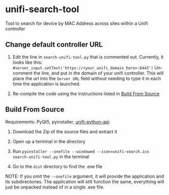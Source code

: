 # unifi-search-tool
Tool to search for device by MAC Address across sites within a Unifi controller

## Change default controller URL

1. Edit the line in ```search-unifi-tool.py``` that is commented out. Currently, it looks like this: ```#server_input.setText('https://<your_unifi_domain_here>:8443')``` 
Un-comment the line, and put in the domain of your unifi controller. This will place the url into the ```Server URL``` field without needing to type it in each time the application is launched.

2. Re-compile the code using the instructions listed in [Build From Source](#build-from-source)

## Build From Source

Requirements: PyQt5, pyinstaller, [unifi-python-api](https://github.com/r4mmer/unifi_python_api)

1. Download the Zip of the source files and extract it

2. Open up a terminal in the directory

3. Run ```pyinstaller --onefile --windowed --icon=unifi-search.ico search-unifi-tool.py``` in the terminal

4. Go to the ```dist``` directory to find the .exe file

NOTE: If you omit the ```--onefile``` argument, it will provide the application and its subdirectories. The application will still function the same, everything will just be unpacked instead of in a single .exe file.
